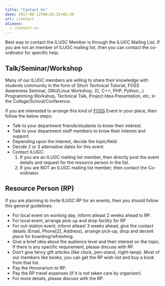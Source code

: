 ```yaml
---
title: "Contact Us"
date: 2017-08-12T00:03:52+05:30
url: /contact
aliases:
  - /contact-us
---
```


Best way to contact the ILUGC Member is through the ILUGC Mailing List. If you are not an member of ILUGC mailing list, then you can contact the co-ordinator for specific help.

## Talk/Seminar/Workshop

Many of our ILUGC members are willing to share their knowledge with students community in the form of Short Technical Tutorial, FOSS Awareness Seminar, GNU/Linux Workshop, (C, C++, PHP, Python,..) Programming Workshop, Technical Talk, Project Idea Presentation, etc, in the College/School/Conference.

If you are interested to arrange this kind of [FOSS](https://en.wikipedia.org/wiki/Free_and_open-source_software) Event in your place, then follow the below steps:

* Talk to your department friends/students to know their interest.
* Talk to your department staff members to know their interest and support.
* Depending upon the interest, decide the topic/field.
* Decide 2 or 3 alternative dates for this event.
* Contact ILUGC:
    1. If you are an ILUGC mailing list member, then directly post the event details and request for the resource person in the list.
    2. If you are NOT an ILUGC mailing list member, then contact the Co-ordinator.

## Resource Person (RP)

If you are planning to invite ILUGC RP for an events, then you should follow this general guidelines:

* For local event on working day, inform atleast 2 weeks ahead to RP.
* For local event, arrange pick-up and drop facility for RP
* For out-station event, inform atleast 3 weeks ahead, give the contact details (Email, Phone[2], Address), arrange pick-up, drop and decent place for boarding/refreshing.
* Give a brief idea about the audience level and their interest on the topic. If there is any specific requirement, please discuss with RP.
* Don’t give fancy gift articles (like clock, pen-stand, night-lamp). Most of our members like books, you can get the RP wish-list and buy a book from that list.
* Pay the Honorarium to RP.
* Pay the RP travel expenses (if it is not taken care by organizer).
* For more details, please discuss with the RP.
